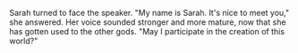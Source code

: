 Sarah turned to face the speaker. "My name is Sarah. It's nice to meet you," she answered. Her voice sounded stronger and more mature, now that she has gotten used to the other gods. "May I participate in the creation of this world?"